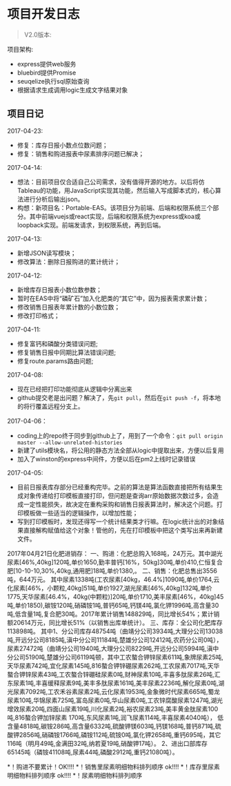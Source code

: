 # 项目开发日志

>V2.0版本:

项目架构:

- express提供web服务
- bluebird提供Promise
- seuqelize执行sql原始查询
- 根据请求生成调用logic生成文字结果对象

## 项目日记

2017-04-23:

- 修复：库存日报小数点位数问题；
- 修复：销售和购进报表中尿素排序问题已解决；

2017-04-14:

- 想法：目前项目仅合适自己公司需求，没有值得开源的地方。以后将仿Tableau的功能，用JavaScript实现其功能，然后输入写成脚本式的，核心算法进行分析后输出json。
- 构想：新项目名：Portable-EAS。该项目分为前端、后端和权限系统三个部分。其中前端vuejs或react实现，后端和权限系统为express或koa或loopback实现。前端发请求，到权限系统，再到后端。

2017-04-13:

- 新增JSON读写模块；
- 修改算法：删除日报购进的累计统计；

2017-04-12:

- 新增库存日报表小数位数参数；
- 暂时在EAS中将“磷矿石”加入化肥类的“其它”中，因为报表需求累计数；
- 修改销售日报表年累计数的小数位数；
- 修改打印格式；

2017-04-11:

- 修复富钙和磷酸分类错误问题;
- 修复销售日报中同期比算法错误问题;
- 修复route.params路由问题;

2017-04-08:

- 现在已经把打印功能彻底从逻辑中分离出来
- github提交老是出问题？解决了，先`git pull`，然后在`git push -f`，将本地的将行覆盖远程分支上。

2017-04-06：

- coding上的repo终于同步到github上了，用到了一个命令：`git pull origin master --allow-unrelated-histories`
- 新建了utils模块名，将公用的静态方法全部从logic中提取出来，方便以后复用
- 加入了winston的express中间件，方便以后在pm2上线时记录错误

2017-04-05:

- 目前日报表库存部分已经重构完毕。之前的算法是算法函数直接把所有结果生成对象传递给打印模板直接打印，但问题是查询arr原始数据次数过多，会造成一定性能损失，故决定在重构采购和销售日报表算法时，解决这个问题。打印模板做一些适当的逻辑操作，以增加性能；
- 写到打印模板时，发现还得写一个统计结果类才行嘛。在logic统计出的对象结果直接解构赋值给这个对象！管他的，先在打印模板中把这个类写出来再新建文件。


2017年04月21日化肥进销存：
一、购进：化肥总购入168吨，24万元。其中湖光尿素[46%,40kg]120吨,单价1650,勤丰普钙[16%，50kg]30吨,单价410,仁恒复合肥[10-10-10,30%,40kg,通用肥]18吨,单价1380,。
二、销售：化肥总售出3556吨，644万元。
    其中尿素1338吨(工农尿素[40kg，46.4%]1090吨,单价1764,云化尿素[46%，小颗粒,40kg]51吨,单价1927,湖光尿素[46%,40kg]132吨,单价1775,天华尿素[46.4%，40kg(中颗粒)]20吨,单价1710,美丰尿素[46%，40kg]45吨,单价1850),碳铵120吨,硝磷铵1吨,普钙65吨,钙镁4吨,氯化钾1996吨,高含量30吨,低含量1吨,复合肥30吨。2017年累计销售148829吨，同比增长54%；累计销额20614万元，同比增长51%（以销售出库单统计）。
三、库存：全公司化肥库存113898吨。
    其中1、分公司库存48754吨（曲靖分公司3934吨,大理分公司13038吨,开远分公司8185吨,滇中分公司11184吨,楚雄分公司12412吨,农药分公司0吨），
            尿素27472吨（曲靖分公司1940吨,大理分公司8229吨,开远分公司5994吨,滇中分公司5190吨,楚雄分公司6119吨顿，其中工农螯合钾锌尿素611吨,象牌尿素25吨,天华尿素742吨,宜化尿素145吨,816螯合钾锌硼尿素262吨,工农尿素7017吨,天华螯合钾锌尿素43吨,工农螯合锌硼硅尿素0吨,财神尿素10吨,丰喜多肽尿素26吨,汇东尿素1吨,丰喜缓释尿素9吨,美丰多肽尿素161吨,美丰尿素2236吨,解化尿素0吨,湖光尿素7092吨,工农禾谷素尿素2吨,云化尿素1953吨,金象微时代尿素665吨,蜀龙尿素10吨,华锦尿素725吨,富岛尿素0吨,华山尿素0吨,工农锌腐酸尿素1247吨,湖光增效尿素20吨,四面山尿素19吨,川化尿素2吨,裕农尿素23吨,美丰黄金肽尿素100吨,816螯合钾加锌尿素 170吨,东风尿素1吨,润飞尿素114吨,丰喜尿素4040吨），
            低含量4818吨,碳铵286吨,高含量6332吨,硫酸钾镁603吨,钙镁168吨,普钙871吨,硫酸钾2856吨,硝磷铵1766吨,磷铵112吨,硫铵0吨,氯化钾2658吨,重钙695吨，其它116吨（明月49吨,金满田32吨,纳若夏19吨,硝酸钾17吨）。
        2、进出口部库存65145吨（磷铵41108吨,尿素44吨,磷酸2912吨,重钙21080吨）。


*！购进不要累计！OK!!!!
*！销售里尿素明细物料排列顺序 ok!!!!
*！库存里尿素明细物料排列顺序 ok!!!!
*！尿素明细物料排列顺序
